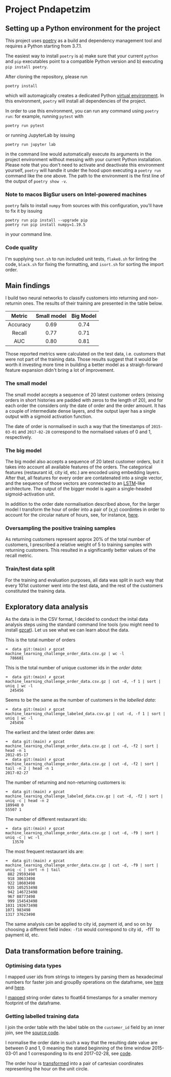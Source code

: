 # Project Pndapetzim

## Setting up a Python environment for the project

This project uses [poetry](https://python-poetry.org/) as a build and
dependency management tool and requires a Python starting from 3.7.1.

The easiest way to install `poetry` is a) make sure that your current
`python` and `pip` executables point to a compatible Python version
and b) executing `pip install poetry`.

After cloning the repository, please run

```
poetry install
```

which will automagically creates a dedicated Python [virtual
environment](https://docs.python.org/3/tutorial/venv.html). In this
environment, `poetry` will install all dependencies of the project.

In order to use this environment, you can run any command using
`poetry run`: for example, running `pytest` with
```
poetry run pytest
```
or running JupyterLab by issuing
```
poetry run jupyter lab
```
in the command line would automatically execute its arguments in the
project environment without messing with your current Python
installation. Please note that you don't need to activate and
deactivate this environment yourself, `poetry` will handle it under
the hood upon executing a `poetry run` command like the one above. The
path to the environment is the first line of the output of `poetry
show -v`.


### Note to macos BigSur users on Intel-powered machines

`poetry` fails to install `numpy` from sources with this
configuration, you'll have to fix it by issuing
```
poetry run pip install --upgrade pip
poetry run pip install numpy=1.19.5
```
in your command line.


### Code quality

I'm supplying `test.sh` to run included unit tests, `flake8.sh` for
linting the code, `black.sh` for fixing the formatting, and `isort.sh`
for sorting the import order.


## Main findings

I build two neural networks to classify customers into returning and
non-returnin ones. The results of their training are presented in the
table below.

| Metric   | Small model | Big Model |
|:--------:|:-----------:|:---------:|
| Accuracy | 0.69        | 0.74      |
| Recall   | 0.77        | 0.71      |
| AUC      | 0.80        | 0.81      |

Those reported metrics were calculated on the test data, i.e.
customers that were not part of the training data. Those results
suggest that it would be worth it investing more time in building a
better model as a straigh-forward feature expansion didn't bring a lot
of improvement.


### The small model

The small model accepts a sequence of 20 latest customer orders
(missing orders in short histories are padded with zeros to the length
of 20), and for each order the considers only the date of order and
the order amount. It has a couple of intermediate dense layers, and
the output layer has a single output with a sigmoid activation
function.

The date of order is normalised in such a way that the timestamps of
`2015-03-01` and `2017-02-28` correspond to the normalised values of 0
and 1, respectively.

### The big model

The big model also accepts a sequence of 20 latest customer orders,
but it takes into account all available features of the orders. The
categorical features (restaurant id, city id, etc.) are encoded using
embedding layers. After that, all features for every order are
contatenated into a single vector, and the sequence of those vectors
are connected to an
[LSTM](https://en.wikipedia.org/wiki/Long_short-term_memory)-like
architecture. The output of the bigger model is again a single-headed
sigmoid-activation unit.

In addition to the order date normalisation described above, for the
larger model I transform the hour of order into a pair of (x,y)
coordintes in order to account for the circular nature of hours, see,
for instance,
[here](https://en.wikipedia.org/wiki/Mean_of_circular_quantities).

### Oversampling the positive training samples

As returning customers represent approx 20% of the total number of
customers, I prescribed a relative weight of 5 to training samples
with returning customers. This resulted in a significantly better
values of the recall metric.

### Train/test data split

For the training and evaluation purposes, all data was split in such
way that every 101st customer went into the test data, and the rest of
the customers constituted the training data.


## Exploratory data analysis

As the data is in the CSV format, I decided to conduct the inital data
analysis steps using the standard command line tools (you might need
to install
[gzcat](https://www.freebsd.org/cgi/man.cgi?query=gzcat&sektion=1&n=1)).
Let us see what we can learn about the data.

This is the total number of orders
```
➜  data git:(main) ✗ gzcat machine_learning_challenge_order_data.csv.gz | wc -l
  786601
```

This is the total number of unique customer ids in the _order data_:
```
➜  data git:(main) ✗ gzcat machine_learning_challenge_order_data.csv.gz | cut -d, -f 1 | sort | uniq | wc -l
  245456
```

Seems to be the same as the number of customers in the _labelled data_:
```
➜  data git:(main) ✗ gzcat machine_learning_challenge_labeled_data.csv.gz | cut -d, -f 1 | sort | uniq | wc -l
  245456
```

The earliest and the latest order dates are:
```
➜  data git:(main) ✗ gzcat machine_learning_challenge_order_data.csv.gz | cut -d, -f2 | sort | head -n 1
2012-05-17
➜  data git:(main) ✗ gzcat machine_learning_challenge_order_data.csv.gz | cut -d, -f2 | sort | tail -n 2 | head -n 1
2017-02-27
```

The number of returning and non-returning customers is:
```
➜  data git:(main) ✗ gzcat machine_learning_challenge_labeled_data.csv.gz | cut -d, -f2 | sort | uniq -c | head -n 2
189948 0
55507 1
```

The number of different restaurant ids:
```
➜  data git:(main) ✗ gzcat machine_learning_challenge_order_data.csv.gz | cut -d, -f9 | sort | uniq -c | wc -l
   13570
```

The most frequent restaurant ids are:
```
➜  data git:(main) ✗ gzcat machine_learning_challenge_order_data.csv.gz | cut -d, -f9 | sort | uniq -c | sort -n | tail
 882 29593498
 918 30633498
 922 18603498
 935 105253498
 942 146723498
 967 88773498
 999 154543498
1031 192673498
1071 983498
1317 37623498
```

The same analysis can be applied to city id, payment id, and so on by
choosing a different field index: `-f10` would correspond to city id`,
`-f11` to payment id, etc.


## Data transformation before training.

### Optimising data types

I mapped user ids from strings to integers by parsing them as
hexadecimal numbers for faster join and groupBy operations on the
dataframe, see
[here](https://github.com/gbordyugov/pndapetzim/blob/main/pndapetzim/data.py#L81)
and
[here](https://github.com/gbordyugov/pndapetzim/blob/main/pndapetzim/data.py#L114).

I
[mapped](https://github.com/gbordyugov/pndapetzim/blob/main/pndapetzim/data.py#L97)
string order dates to float64 timestamps for a smaller memory
footprint of the dataframe.

### Getting labelled training data

I join the order table with the label table on the `customer_id`
field by an inner join, see the [source
code](https://github.com/gbordyugov/pndapetzim/blob/main/pndapetzim/data.py#L122).

I normalise the order date in such a way that the resulting date value
are between 0 and 1, 0 meaning the stated beginning of the time window
2015-03-01 and 1 corresponding to its end 2017-02-28, see
[code](https://github.com/gbordyugov/pndapetzim/blob/main/pndapetzim/data.py#L95).

The order hour is
[transformed](https://github.com/gbordyugov/pndapetzim/blob/main/pndapetzim/data.py#L97)
into a pair of cartesian coordinates representing the hour on the unit
circle.
